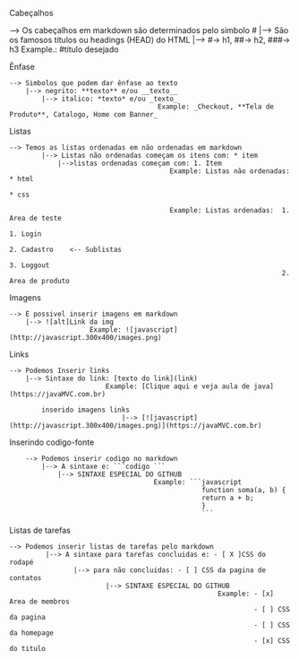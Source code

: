 Cabeçalhos 

--> Os cabeçalhos em markdown são determinados pelo simbolo #
    |--> São os famosos titulos ou headings (HEAD) do HTML 
        |--> #-> h1, ##-> h2, ###-> h3 
                                        Example.: #titulo desejado

Ênfase

    --> Simbolos que podem dar ênfase ao texto
        |--> negrito: **texto** e/ou __texto__
            |--> italico: *texto* e/ou _texto_
                                         Example: _Checkout, **Tela de Produto**, Catalogo, Home com Banner_

Listas 

    --> Temos as listas ordenadas em não ordenadas em markdown
            |--> Listas não ordenadas começam os itens com: * item
                |-->listas ordenadas começam com: 1. Item
                                            Example: Listas não ordenadas: * html
                                                                           * css
                                                                        
                                            Example: Listas ordenadas:  1. Area de teste    
                                                                            1. Login
                                                                            2. Cadastro    <-- Sublistas
                                                                            3. Loggout 
                                                                        2. Area de produto

Imagens

    --> È possivel inserir imagens em markdown 
        |--> ![alt]Link da img 
                        Example: ![javascript](http://javascript.300x400/images.png)


Links

    --> Podemos Inserir links 
        |--> Sintaxe do link: [texto do link](link)
                            Example: [Clique aqui e veja aula de java](https://javaMVC.com.br) 

            inserido imagens links
                                |--> [![javascript](http://javascript.300x400/images.png)](https://javaMVC.com.br)  

Inserindo codigo-fonte

        --> Podemos inserir codigo no markdown
            |--> A sintaxe e: ```codigo ```
                |--> SINTAXE ESPECIAL DO GITHUB
                                        Example: ```javascript
                                                    function soma(a, b) {
                                                    return a + b;
                                                    }
                                                    ```

Listas de tarefas

    --> Podemos inserir listas de tarefas pelo markdown 
             |--> A sintaxe para tarefas concluidas e: - [ X ]CSS do rodapé
                    |--> para não concluidas: - [ ] CSS da pagina de contatos
                            |--> SINTAXE ESPECIAL DO GITHUB
                                                        Example: - [x] Area de membros
                                                                 - [ ] CSS da pagina
                                                                 - [ ] CSS da homepage
                                                                 - [x] CSS do titulo




